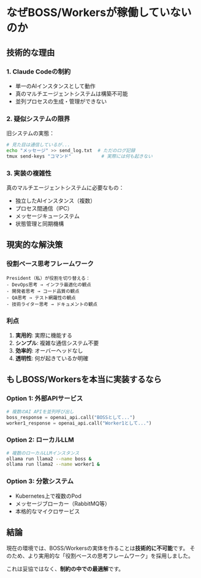 # なぜBOSS/Workersが稼働していないのか

## 技術的な理由

### 1. Claude Codeの制約
- 単一のAIインスタンスとして動作
- 真のマルチエージェントシステムは構築不可能
- 並列プロセスの生成・管理ができない

### 2. 疑似システムの限界
旧システムの実態：
```bash
# 見た目は通信しているが...
echo "メッセージ" >> send_log.txt  # ただのログ記録
tmux send-keys "コマンド"           # 実際には何も起きない
```

### 3. 実装の複雑性
真のマルチエージェントシステムに必要なもの：
- 独立したAIインスタンス（複数）
- プロセス間通信（IPC）
- メッセージキューシステム
- 状態管理と同期機構

## 現実的な解決策

### 役割ベース思考フレームワーク
```
President（私）が役割を切り替える：
- DevOps思考 → インフラ最適化の観点
- 開発者思考 → コード品質の観点
- QA思考 → テスト網羅性の観点
- 技術ライター思考 → ドキュメントの観点
```

### 利点
1. **実用的**: 実際に機能する
2. **シンプル**: 複雑な通信システム不要
3. **効率的**: オーバーヘッドなし
4. **透明性**: 何が起きているか明確

## もしBOSS/Workersを本当に実装するなら

### Option 1: 外部APIサービス
```python
# 複数のAI APIを並列呼び出し
boss_response = openai_api.call("BOSSとして...")
worker1_response = openai_api.call("Worker1として...")
```

### Option 2: ローカルLLM
```bash
# 複数のローカルLLMインスタンス
ollama run llama2 --name boss &
ollama run llama2 --name worker1 &
```

### Option 3: 分散システム
- Kubernetes上で複数のPod
- メッセージブローカー（RabbitMQ等）
- 本格的なマイクロサービス

## 結論

現在の環境では、BOSS/Workersの実体を作ることは**技術的に不可能**です。
そのため、より実用的な「役割ベースの思考フレームワーク」を採用しました。

これは妥協ではなく、**制約の中での最適解**です。